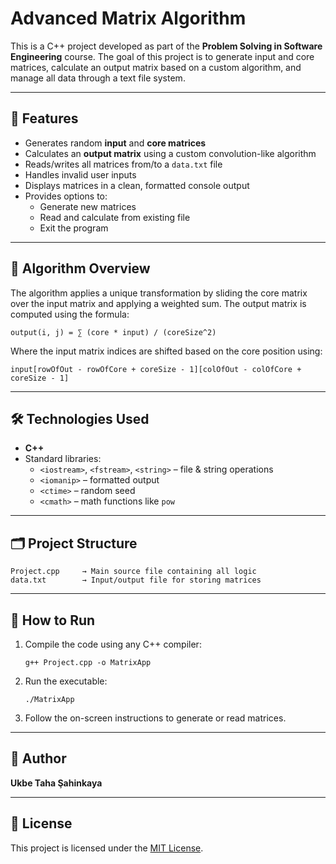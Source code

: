 
# Advanced Matrix Algorithm

This is a C++ project developed as part of the **Problem Solving in Software Engineering** course. The goal of this project is to generate input and core matrices, calculate an output matrix based on a custom algorithm, and manage all data through a text file system.

---

## 📌 Features

- Generates random **input** and **core matrices**
- Calculates an **output matrix** using a custom convolution-like algorithm
- Reads/writes all matrices from/to a `data.txt` file
- Handles invalid user inputs
- Displays matrices in a clean, formatted console output
- Provides options to:
  - Generate new matrices
  - Read and calculate from existing file
  - Exit the program

---

## 🧠 Algorithm Overview

The algorithm applies a unique transformation by sliding the core matrix over the input matrix and applying a weighted sum. The output matrix is computed using the formula:

```
output(i, j) = ∑ (core * input) / (coreSize^2)
```

Where the input matrix indices are shifted based on the core position using:

```
input[rowOfOut - rowOfCore + coreSize - 1][colOfOut - colOfCore + coreSize - 1]
```

---

## 🛠️ Technologies Used

- **C++**
- Standard libraries:
  - `<iostream>`, `<fstream>`, `<string>` – file & string operations
  - `<iomanip>` – formatted output
  - `<ctime>` – random seed
  - `<cmath>` – math functions like `pow`

---

## 🗂️ Project Structure

```
Project.cpp     → Main source file containing all logic
data.txt        → Input/output file for storing matrices
```

---

## 🧪 How to Run

1. Compile the code using any C++ compiler:
   ```
   g++ Project.cpp -o MatrixApp
   ```
2. Run the executable:
   ```
   ./MatrixApp
   ```
3. Follow the on-screen instructions to generate or read matrices.

---

## 👤 Author

**Ukbe Taha Şahinkaya**

---

## 📄 License

This project is licensed under the [MIT License](LICENSE).
